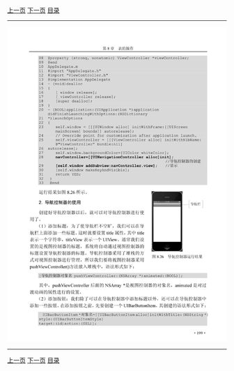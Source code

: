 [上一页](210.md) [下一页](212.md) [目录](../README.md)

***

![211](../images/211.png)

***

[上一页](210.md) [下一页](212.md) [目录](../README.md)